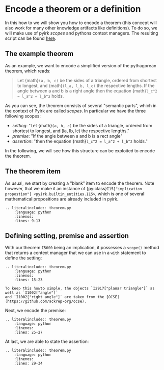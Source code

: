 # Encode a theorem or a definition

In this how to we will show you how to encode a theorem (this concept will also work for many other knowledge
artifacts like definitions).
To do so, we will make use of pyirk *scopes* and pythons context managers.
The resulting script can be found [here](theorem.py).


## The example theorem

As an example, we want to encode a simplified version of the pythagorean theorem, which reads:
> Let {math}`(a, b, c)` be the sides of a triangle, ordered from shortest to longest, and {math}`(l_a, l_b, l_c)` the
> respective lengths. If the angle between a and b is a right angle then the equation {math}`l_c^2 = l_a^2 + l_b^2` holds.

As you can see, the theorem consists of several "semantic parts", which in the context of Pyirk are
called *scopes*. In particular we have the three following scopes:

- *setting*: "Let {math}`(a, b, c)` be the sides of a triangle, ordered from shortest to longest, and (la, lb, lc) the
  respective lengths."
- *premise*: "If the angle between a and b is a rect angle"
- *assertion*: "then the equation {math}`l_c^2 = l_a^2 + l_b^2` holds."

In the following, we will see how this structure can be exploited to encode the theorem.

## The theorem item

As usual, we start by creating a "blank" item to encode the theorem.
Note however, that we make it an instance of {py:class}`I15["implication propostion"] <pyirk.builtin_entities.I15>`,
which is one of several mathematical propositions are already included in pyirk.
```{eval-rst}
.. literalinclude:: theorem.py
    :language: python
    :linenos:
    :lines: 9-13
```


## Defining setting, premise and assertion 

With our theorem `I5000` being an implication, it possesses a `scope()` method 
that returns a context manager that we can use in a `with` statement to define the setting:
```{eval-rst}
.. literalinclude:: theorem.py
    :language: python
    :linenos:
    :lines: 15-23
```
```{note}
To keep this howto simple, the objects `I2917["planar triangle"]` as well as `I1002["angle"]`
and `I1002["right_angle"]` are taken from the [OCSE](https://github.com/ackrep-org/ocse).
```
Next, we encode the premise:
```{eval-rst}
.. literalinclude:: theorem.py
    :language: python
    :linenos:
    :lines: 25-27
```
At last, we  are able to state the assertion:
```{eval-rst}
.. literalinclude:: theorem.py
    :language: python
    :linenos:
    :lines: 29-34
```
